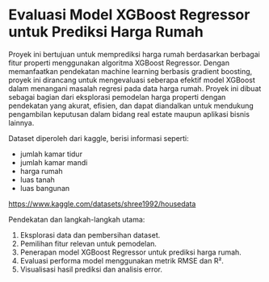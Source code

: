 # Evaluasi Model XGBoost Regressor untuk Prediksi Harga Rumah

Proyek ini bertujuan untuk memprediksi harga rumah berdasarkan berbagai fitur properti menggunakan algoritma XGBoost Regressor. Dengan memanfaatkan pendekatan machine learning berbasis gradient boosting, proyek ini dirancang untuk mengevaluasi seberapa efektif model XGBoost dalam menangani masalah regresi pada data harga rumah. Proyek ini dibuat sebagai bagian dari eksplorasi pemodelan harga properti dengan pendekatan yang akurat, efisien, dan dapat diandalkan untuk mendukung pengambilan keputusan dalam bidang real estate maupun aplikasi bisnis lainnya.

Dataset diperoleh dari kaggle, berisi informasi seperti:

- jumlah kamar tidur
- jumlah kamar mandi
- harga rumah
- luas tanah
- luas bangunan

https://www.kaggle.com/datasets/shree1992/housedata

Pendekatan dan langkah-langkah utama:
1. Eksplorasi data dan pembersihan dataset.
2. Pemilihan fitur relevan untuk pemodelan.
3. Penerapan model XGBoost Regressor untuk prediksi harga rumah.
4. Evaluasi performa model menggunakan metrik RMSE dan R².
5. Visualisasi hasil prediksi dan analisis error.
